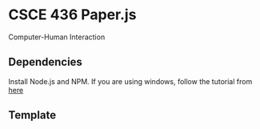 # CSCE 436 Paper.js
Computer-Human Interaction

## Dependencies
Install Node.js and NPM. If you are using windows, follow the tutorial from [here](https://github.com/abulalarabi/nodejs_windows)

## Template


